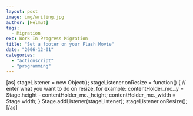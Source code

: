 ```yaml
---
layout: post
image: img/writing.jpg
author: [Helmut]
tags:
  - Migration
exc: Work In Progress Migration
title: "Set a footer on your Flash Movie"
date: "2006-12-01"
categories: 
  - "actionscript"
  - "programming"
---
```


\[as\] stageListener = new Object(); stageListener.onResize = function() { // enter what you want to do on resize, for example: contentHolder\_mc.\_y = Stage.height - contentHolder\_mc.\_height; contentHolder\_mc.\_width = Stage.width; } Stage.addListener(stageListener); stageListener.onResize(); \[/as\]
